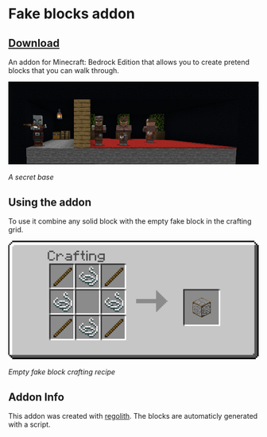 # Fake blocks addon

## [Download](https://github.com/Hatchibombotar/fake-blocks-addon/releases/download/v1.0.0/fake_blocks.mcaddon)

An addon for Minecraft: Bedrock Edition that allows you to create pretend blocks that you can walk through.

![Person climbing a chain](./.github/assets/image.png)

_A secret base_

## Using the addon
To use it combine any solid block with the empty fake block in the crafting grid.

![Empty fake block crafting recipe](./.github/assets/recipe.png)

_Empty fake block crafting recipe_

## Addon Info
This addon was created with [regolith](https://bedrock-oss.github.io/regolith/). The blocks are automaticly generated with a script.
